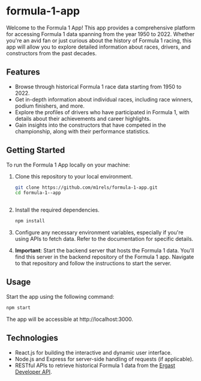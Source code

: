 # formula-1-app

Welcome to the Formula 1 App! This app provides a comprehensive platform for accessing Formula 1 data spanning from the year 1950 to 2022. Whether you're an avid fan or just curious about the history of Formula 1 racing, this app will allow you to explore detailed information about races, drivers, and constructors from the past decades.

## Features

- Browse through historical Formula 1 race data starting from 1950 to 2022.
- Get in-depth information about individual races, including race winners, podium finishers, and more.
- Explore the profiles of drivers who have participated in Formula 1, with details about their achievements and career highlights.
- Gain insights into the constructors that have competed in the championship, along with their performance statistics.

## Getting Started

To run the Formula 1 App locally on your machine:

1. Clone this repository to your local environment.

   ```bash
   git clone https://github.com/m1rels/formula-1-app.git
   cd formula-1--app
  
2. Install the required dependencies.

   ```bash
   npm install

3. Configure any necessary environment variables, especially if you're using APIs to fetch data. Refer to the documentation for specific details.

4. **Important**: Start the backend server that hosts the Formula 1 data. You'll find this server in the backend repository of the Formula 1 app. Navigate to that repository and follow the instructions to start the server.

## Usage

Start the app using the following command:

  ```bash
  npm start
```

The app will be accessible at http://localhost:3000.

## Technologies 

- React.js for building the interactive and dynamic user interface.
- Node.js and Express for server-side handling of requests (if applicable).
- RESTful APIs to retrieve historical Formula 1 data from the [Ergast Developer API](http://ergast.com/mrd/).
  
